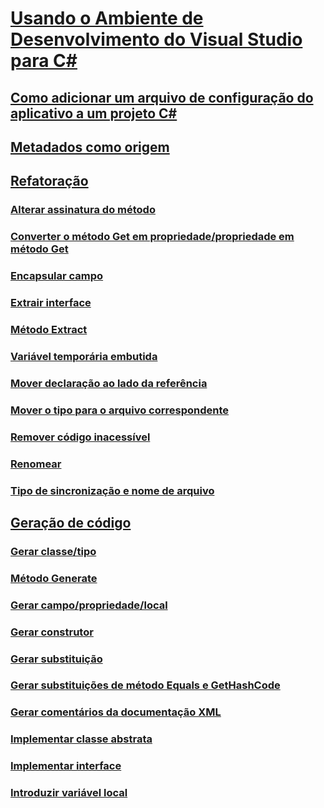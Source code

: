 # [Usando o Ambiente de Desenvolvimento do Visual Studio para C#](using-the-visual-studio-development-environment-for-csharp.md)
## [Como adicionar um arquivo de configuração do aplicativo a um projeto C#](how-to-add-an-application-configuration-file-to-a-csharp-project.md)
## [Metadados como origem](metadata-as-source.md)
## [Refatoração](refactoring-csharp.md)
### [Alterar assinatura do método](refactoring/change-method-signature.md)
### [Converter o método Get em propriedade/propriedade em método Get](refactoring/convert-get-method-to-property.md)
### [Encapsular campo](refactoring/encapsulate-field.md)
### [Extrair interface](refactoring/extract-interface.md)
### [Método Extract](refactoring/extract-method.md)
### [Variável temporária embutida](refactoring/inline-temporary-variable.md)
### [Mover declaração ao lado da referência](refactoring/move-declaration-near-reference.md)
### [Mover o tipo para o arquivo correspondente](refactoring/move-type-to-matching-file.md)
### [Remover código inacessível](refactoring/remove-unreachable-code.md)
### [Renomear](refactoring/rename.md)
### [Tipo de sincronização e nome de arquivo](refactoring/sync-type-and-file.md)
## [Geração de código](code-generation-csharp.md)
### [Gerar classe/tipo](code-generation/generate-class-type.md)
### [Método Generate](code-generation/generate-method.md)
### [Gerar campo/propriedade/local](code-generation/generate-field-property-local.md)
### [Gerar construtor](code-generation/generate-constructor.md)
### [Gerar substituição](code-generation/generate-override.md)
### [Gerar substituições de método Equals e GetHashCode](code-generation/generate-overrides.md)
### [Gerar comentários da documentação XML](code-generation/generate-xml-documentation-comments.md)
### [Implementar classe abstrata](code-generation/implement-abstract-class.md)
### [Implementar interface](code-generation/implement-interface.md)
### [Introduzir variável local](code-generation/introduce-local-variable.md)